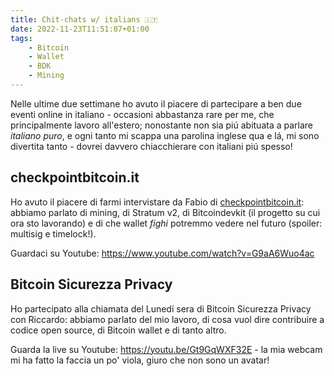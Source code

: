 ```yaml
---
title: Chit-chats w/ italians 🇮🇹
date: 2022-11-23T11:51:07+01:00
tags:
    - Bitcoin
    - Wallet
    - BDK
    - Mining
---
```


Nelle ultime due settimane ho avuto il piacere di partecipare a ben due eventi online in italiano - occasioni abbastanza rare per me, che principalmente lavoro all'estero; nonostante non sia piú abituata a parlare _italiano puro_, e ogni tanto mi scappa una parolina inglese qua e lá, mi sono divertita tanto - dovrei davvero chiacchierare con italiani piú spesso!

<!--more-->

## checkpointbitcoin.it

Ho avuto il piacere di farmi intervistare da Fabio di [checkpointbitcoin.it](https://checkpointbitcoin.it): abbiamo parlato di mining, di Stratum v2, di Bitcoindevkit (il progetto su cui ora sto lavorando) e di che wallet _fighi_ potremmo vedere nel futuro (spoiler: multisig e timelock!).

Guardaci su Youtube: https://www.youtube.com/watch?v=G9aA6Wuo4ac

## Bitcoin Sicurezza Privacy

Ho partecipato alla chiamata del Lunedí sera di Bitcoin Sicurezza Privacy con Riccardo: abbiamo parlato del mio lavoro, di cosa vuol dire contribuire a codice open source, di Bitcoin wallet e di tanto altro.

Guarda la live su Youtube: https://youtu.be/Gt9GqWXF32E - la mia webcam mi ha fatto la faccia un po' viola, giuro che non sono un avatar!
